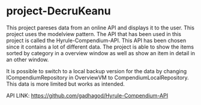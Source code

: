 # project-DecruKeanu

This project pareses data from an online API and displays it to the user. This project uses the modelview pattern. The API that has been used in this project is called the Hyrule-Compendium-API. This API has been chosen since it contains a lot of different data. The project is able to show the items sorted by category in a overview window as well as show an item in detail in an other window.

It is possible to switch to a local backup version for the data by changing ICompendiumRepository in OverviewVM to CompendiumLocalRepository. This data is more limited but works as intended.

API LINK: https://github.com/gadhagod/Hyrule-Compendium-API
